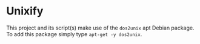 # Unixify

This project and its script(s) make use of the `dos2unix` apt Debian package. To add this package simply type `apt-get -y dos2unix`.

